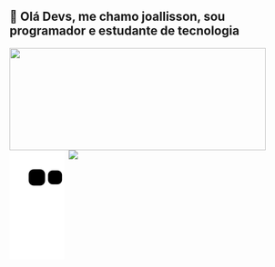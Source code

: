 ## 👋 Olá Devs, me chamo joallisson, sou programador e estudante de tecnologia

<div align="left">
  <a href="https://github.com/Joallisson"/>
  <img align="left" height="180em" width="450em" src="https://github-readme-stats.vercel.app/api?username=Joallisson&show_icons=true&theme=dark&include_all_commits=true&count_private=true"/>
  <img align="right" width="400em" src="https://github-readme-stats.vercel.app/api/top-langs/?username=Joallisson&layout=compact&langs_count=7&theme=dark"/>
</div>



 
 ![Snake animation](https://github.com/Joallisson/Joallisson/blob/output/github-contribution-grid-snake.svg)
